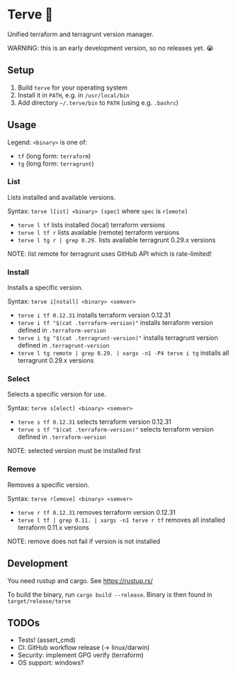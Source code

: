 # Terve 👋

Unified terraform and terragrunt version manager.

WARNING: this is an early development version, so no releases yet. :sob:

## Setup

1. Build `terve` for your operating system
1. Install it in `PATH`, e.g. in `/usr/local/bin`
1. Add directory `~/.terve/bin` to `PATH` (using e.g. `.bashrc`)

## Usage

Legend: `<binary>` is one of:

- `tf` (long form: `terraform`)
- `tg` (long form: `terragrunt`)

### List

Lists installed and available versions.

Syntax: `terve l[ist] <binary> [spec]` where `spec` is `r[emote]`

- `terve l tf` lists installed (local) terraform versions
- `terve l tf r` lists available (remote) terraform versions
- `terve l tg r | grep 0.29.` lists available terragrunt 0.29.x versions

NOTE: list remote for terragrunt uses GitHub API which is rate-limited!

### Install

Installs a specific version.

Syntax: `terve i[nstall] <binary> <semver>`

- `terve i tf 0.12.31` installs terraform version 0.12.31
- `terve i tf "$(cat .terraform-version)"` installs terraform version defined in `.terraform-version`
- `terve i tg "$(cat .terragrunt-version)"` installs terragrunt version defined in `.terragrunt-version`
- `terve l tg remote | grep 0.29. | xargs -n1 -P4 terve i tg` installs all terragrunt 0.29.x versions

### Select

Selects a specific version for use.

Syntax: `terve s[elect] <binary> <semver>`

- `terve s tf 0.12.31` selects terraform version 0.12.31
- `terve s tf "$(cat .terraform-version)"` selects terraform version defined in `.terraform-version`

NOTE: selected version must be installed first

### Remove

Removes a specific version.

Syntax: `terve r[emove] <binary> <semver>`

- `terve r tf 0.12.31` removes terraform version 0.12.31
- `terve l tf | grep 0.11. | xargs -n1 terve r tf` removes all installed terraform 0.11.x versions

NOTE: remove does not fail if version is not installed

## Development

You need rustup and cargo. See <https://rustup.rs/>

To build the binary, run `cargo build --release`. Binary is then found in `target/release/terve`

## TODOs

- Tests! (assert_cmd)
- CI: GitHub workflow release (-> linux/darwin)
- Security: implement GPG verify (terraform)
- OS support: windows?
